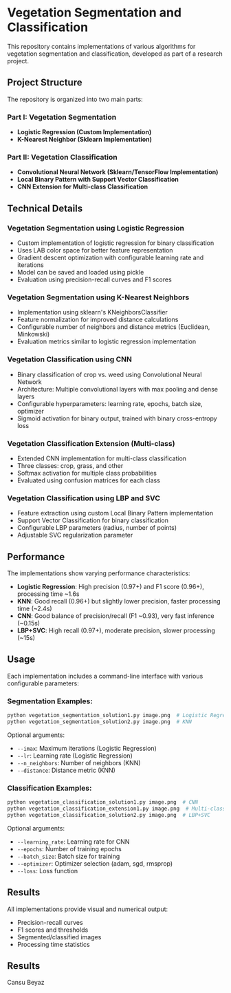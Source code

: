 # Vegetation Segmentation and Classification

This repository contains implementations of various algorithms for vegetation segmentation and classification, developed as part of a research project.

## Project Structure

The repository is organized into two main parts:

### Part I: Vegetation Segmentation
- **Logistic Regression (Custom Implementation)**
- **K-Nearest Neighbor (Sklearn Implementation)**

### Part II: Vegetation Classification
- **Convolutional Neural Network (Sklearn/TensorFlow Implementation)**
- **Local Binary Pattern with Support Vector Classification**
- **CNN Extension for Multi-class Classification**

## Technical Details

### Vegetation Segmentation using Logistic Regression
- Custom implementation of logistic regression for binary classification
- Uses LAB color space for better feature representation
- Gradient descent optimization with configurable learning rate and iterations
- Model can be saved and loaded using pickle
- Evaluation using precision-recall curves and F1 scores

### Vegetation Segmentation using K-Nearest Neighbors
- Implementation using sklearn's KNeighborsClassifier
- Feature normalization for improved distance calculations
- Configurable number of neighbors and distance metrics (Euclidean, Minkowski)
- Evaluation metrics similar to logistic regression implementation

### Vegetation Classification using CNN
- Binary classification of crop vs. weed using Convolutional Neural Network
- Architecture: Multiple convolutional layers with max pooling and dense layers
- Configurable hyperparameters: learning rate, epochs, batch size, optimizer
- Sigmoid activation for binary output, trained with binary cross-entropy loss

### Vegetation Classification Extension (Multi-class)
- Extended CNN implementation for multi-class classification
- Three classes: crop, grass, and other
- Softmax activation for multiple class probabilities
- Evaluated using confusion matrices for each class

### Vegetation Classification using LBP and SVC
- Feature extraction using custom Local Binary Pattern implementation
- Support Vector Classification for binary classification
- Configurable LBP parameters (radius, number of points)
- Adjustable SVC regularization parameter

## Performance

The implementations show varying performance characteristics:

- **Logistic Regression**: High precision (0.97+) and F1 score (0.96+), processing time ~1.6s
- **KNN**: Good recall (0.96+) but slightly lower precision, faster processing time (~2.4s)
- **CNN**: Good balance of precision/recall (F1 ~0.93), very fast inference (~0.15s)
- **LBP+SVC**: High recall (0.97+), moderate precision, slower processing (~15s)

## Usage

Each implementation includes a command-line interface with various configurable parameters:

### Segmentation Examples:
```bash
python vegetation_segmentation_solution1.py image.png  # Logistic Regression
python vegetation_segmentation_solution2.py image.png  # KNN
```

Optional arguments:
- `--imax`: Maximum iterations (Logistic Regression)
- `--lr`: Learning rate (Logistic Regression)
- `--n_neighbors`: Number of neighbors (KNN)
- `--distance`: Distance metric (KNN)

### Classification Examples:
```bash
python vegetation_classification_solution1.py image.png  # CNN
python vegetation_classification_extension1.py image.png  # Multi-class CNN
python vegetation_classification_solution2.py image.png  # LBP+SVC
```

Optional arguments:
- `--learning_rate`: Learning rate for CNN
- `--epochs`: Number of training epochs
- `--batch_size`: Batch size for training
- `--optimizer`: Optimizer selection (adam, sgd, rmsprop)
- `--loss`: Loss function

## Results

All implementations provide visual and numerical output:
- Precision-recall curves
- F1 scores and thresholds
- Segmented/classified images
- Processing time statistics

## Results

Cansu Beyaz
